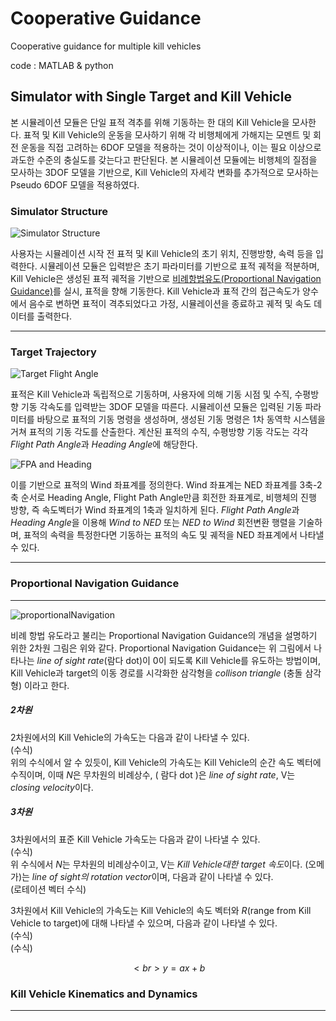 # Cooperative Guidance
Cooperative guidance for multiple kill vehicles

code : MATLAB & python

## Simulator with Single Target and Kill Vehicle
본 시뮬레이션 모듈은 단일 표적 격추를 위해 기동하는 한 대의 Kill Vehicle을 모사한다. 표적 및 Kill Vehicle의 운동을 모사하기 위해 각 비행체에게 가해지는 모멘트 및 회전 운동을 직접 고려하는 6DOF 모델을 적용하는 것이 이상적이나, 이는 필요 이상으로 과도한 수준의 충실도를 갖는다고 판단된다. 본 시뮬레이션 모듈에는 비행체의 질점을 모사하는 3DOF 모델을 기반으로, Kill Vehicle의 자세각 변화를 추가적으로 모사하는 Pseudo 6DOF 모델을 적용하였다.

### Simulator Structure
![Simulator Structure](https://user-images.githubusercontent.com/55905711/99349869-56dc5e00-28e0-11eb-934a-3b9e1a718467.png)


사용자는 시뮬레이션 시작 전 표적 및 Kill Vehicle의 초기 위치, 진행방향, 속력 등을 입력한다. 시뮬레이션 모듈은 입력받은 초기 파라미터를 기반으로 표적 궤적을 적분하며, Kill Vehicle은 생성된 표적 궤적을 기반으로 [비례항법유도(Proportional Navigation Guidance)](https://en.wikipedia.org/wiki/Proportional_navigation)를 실시, 표적을 향해 기동한다. Kill Vehicle과 표적 간의 접근속도가 양수에서 음수로 변하면 표적이 격추되었다고 가정, 시뮬레이션을 종료하고 궤적 및 속도 데이터를 출력한다. 

---

### Target Trajectory
![Target Flight Angle](https://user-images.githubusercontent.com/55905711/99188873-92bcd980-27a1-11eb-9acf-46bd82e86da2.png)

표적은 Kill Vehicle과 독립적으로 기동하며, 사용자에 의해 기동 시점 및 수직, 수평방향 기동 각속도를 입력받는 3DOF 모델을 따른다. 시뮬레이션 모듈은 입력된 기동 파라미터를 바탕으로 표적의 기동 명령을 생성하며, 생성된 기동 명령은 1차 동역학 시스템을 거쳐 표적의 기동 각도를 산출한다. 계산된 표적의 수직, 수평방향 기동 각도는 각각 *Flight Path Angle*과 *Heading Angle*에 해당한다.

![FPA and Heading](https://user-images.githubusercontent.com/55905711/99349505-85a60480-28df-11eb-87f1-e1f5f402781e.png)

이를 기반으로 표적의 Wind 좌표계를 정의한다. Wind 좌표계는 NED 좌표계를 3축-2축 순서로 Heading Angle, Flight Path Angle만큼 회전한 좌표계로, 비행체의 진행 방향, 즉 속도벡터가 Wind 좌표계의 1축과 일치하게 된다. *Flight Path Angle*과 *Heading Angle*을 이용해 *Wind to NED* 또는 *NED to Wind* 회전변환 행렬을 기술하며, 표적의 속력을 특정한다면 기동하는 표적의 속도 및 궤적을 NED 좌표계에서 나타낼 수 있다. 

---

### Proportional Navigation Guidance
---
![proportionalNavigation](https://user-images.githubusercontent.com/70247735/99353931-d79f5800-28e8-11eb-9db1-1e7ccef7077f.png)

비례 항법 유도라고 불리는 Proportional Navigation Guidance의 개념을 설명하기 위한 2차원 그림은 위와 같다. Proportional Navigation Guidance는 위 그림에서 나타나는 *line of sight rate*(람다 dot)이 0이 되도록  Kill Vehicle를 유도하는 방법이며, Kill Vehicle과 target의 이동 경로를 시각화한 삼각형을 *collison triangle* (충돌 삼각형) 이라고 한다.<br>

##### 2차원
2차원에서의 Kill Vehicle의 가속도는 다음과 같이 나타낼 수 있다.<br>
  (수식)<br>
위의 수식에서 알 수 있듯이, Kill Vehicle의 가속도는 Kill Vehicle의 순간 속도 벡터에 수직이며, 이때 *N*은 무차원의 비례상수, ( 람다 dot )은 *line of sight rate*, V는 *closing velocity*이다.<br>

##### 3차원
3차원에서의 표준 Kill Vehicle 가속도는 다음과 같이 나타낼 수 있다.<br>
  (수식)<br>
위 수식에서 *N*는 무차원의 비례상수이고, V는 *Kill Vehicle대한 target 속도*이다. (오메가)는 *line of sight의 rotation vector*이며, 다음과 같이 나타낼 수 있다.<br>
(로테이션 벡터 수식)<br>

3차원에서 Kill Vehicle의 가속도는 Kill Vehicle의 속도 벡터와 *R*(range from Kill Vehicle to target)에 대해 나타낼 수 있으며, 다음과 같이 나타낼 수 있다.<br>
  (수식)<br>
  (수식)
  
  $$<br>
  y = ax + b
  $$



### Kill Vehicle Kinematics and Dynamics

---
